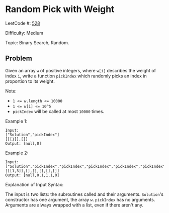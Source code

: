 # Random Pick with Weight

LeetCode #: [528](https://leetcode.com/problems/random-pick-with-weight/)

Difficulty: Medium

Topic: Binary Search, Random.

## Problem

Given an array `w` of positive integers, where `w[i]` describes the weight of index `i`, write a function `pickIndex` which randomly picks an index in proportion to its weight.

Note:

- `1 <= w.length <= 10000`
- `1 <= w[i] <= 10^5`
- `pickIndex` will be called at most `10000` times.

Example 1:

```text
Input: 
["Solution","pickIndex"]
[[[1]],[]]
Output: [null,0]
```

Example 2:

```text
Input: 
["Solution","pickIndex","pickIndex","pickIndex","pickIndex","pickIndex"]
[[[1,3]],[],[],[],[],[]]
Output: [null,0,1,1,1,0]
```

Explanation of Input Syntax:

The input is two lists: the subroutines called and their arguments. `Solution`'s constructor has one argument, the array `w`. `pickIndex` has no arguments. Arguments are always wrapped with a list, even if there aren't any.
